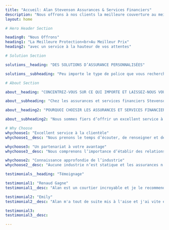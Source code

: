 ```yaml
---
title: "Accueil: Alan Stevenson Assurances & Services Financiers"
description: "Nous offrons à nos clients la meilleure couverture au meilleur prix avec le service pour le prouver. Visitez notre site Web pour obtenir votre devis gratuit directement en ligne."
layout: home

# Hero Header Section

heading0: "Nous Offrons"
heading1: "La Meilleure Protection<br>Au Meilleur Prix"
heading2: "avec un service à la hauteur de vos attentes"

# Solution Section

solutions__heading: "DES SOLUTIONS D’ASSURANCE PERSONNALISÉES"

solutions__subheading: "Peu importe le type de police que vous recherchez, pour votre véhicule ou votre résidence, pour votre entreprise ou encore une assurance-vie, chez Les assurances et services financiers Stevenson, nous trouverons les meilleurs produits pour répondre à vos besoins tout en respectant votre budget."

# About Section

about__heading: "CONCENTREZ-VOUS SUR CE QUI IMPORTE ET LAISSEZ-NOUS VOUS AIDER À LE PROTÉGER "

about__subheading: "Chez les assurances et services financiers Stevenson, nous savons que la vie peut parfois être mouvementée. Vous êtes occupé avec ce qui vous importe, votre famille et vos amis, votre santé, votre entreprise, votre vie. Vous aider à protéger ces priorités est notre spécialité. Notre objectif est de vous offrir la paix d’esprit, pour que vous puissiez vous concentrer sur ce qui importe le plus."

about__heading2: "POURQUOI CHOISIR LES ASSURANCES ET SERVICES FINANCIERS STEVENSON?"

about__subheading2: "Nous sommes fiers d’offrir un excellent service à la clientèle basé sur notre connaissance approfondie de l’industrie des assurances, notre expertise en entreprises personnelles, commerciales et spécialisées, notre excellente réputation et, surtout, un engagement soutenu envers ce qui vous importe le plus."

# Why Choose
whychoose1: "Excellent service à la clientèle"
whychoose1__desc: "Nous prenons le temps d’écouter, de renseigner et de collaborer avec nos clients car nous voulons que vous preniez une décision éclairée concernant les meilleurs produits qui répondent à vos besoins tout en respectant votre budget. Et nous ne nous arrêtons pas là. Nous effectuons le suivi pour nos clients et nous serons là pour vous soutenir si jamais, et lorsque vous aurez besoin de nous."

whychoose3: "Un partenariat à votre avantage"
whychoose3__desc: "Nous comprenons l’importance d’établir des relations basées sur le respect, la confiance et la crédibilité. Au fil des années, nous avons développé un solide réseau de partenaires en assurances et dans les industries qui y sont associées, et nous avons accès aux produits qui sont les meilleurs et les plus variés sur le marché."

whychoose2: "Connaissance approfondie de l’industrie"
whychoose2__desc: "Aucune industrie n’est statique et les assurances n’y font pas exception. Chez Les assurances et services financiers Stevenson, nous nous assurons de conserver une longueur d’avance sur le marché, les assurances, les innovations et tendances technologiques, les nouveaux produits et services, ou les changements aux normes et à la réglementation. Nous connaissons tous les aspects de notre industrie et nous utilisons ces connaissances pour élaborer chacune des solutions que nous offrons à nos clients."

testimonials__heading: "Témoignage"

testimonial1: "Renaud Gagne"
testimonial1__desc: "Alan est un courtier incroyable et je le recommende à tout le monde."

testimonial2: "Emily"
testimonial2__desc: "Alan m'a tout de suite mis à l'aise et j'ai vite eu l'impression d'être assis avec un ami autour d'un café."

testimonial3:
testimonial3__desc:

---
```

